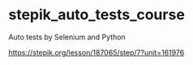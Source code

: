 # stepik_auto_tests_course
Auto tests by Selenium and Python

https://stepik.org/lesson/187065/step/7?unit=161976
